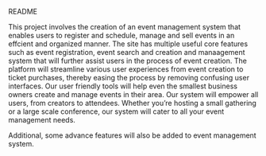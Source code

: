 README

This project involves the creation of an event management system that enables users to register and schedule, manage and sell events in an effcient and organized manner.
The site has multiple useful core features such as event registration, event search and creation and manaagement system that will further assist users in the process of event creation.
 The platform will streamline various user experiences from event creation to ticket purchases, thereby easing the process by removing confusing user interfaces.
 Our user friendly tools will help even the smallest business owners create and manage events in their area. 
 Our system will empower all users, from creators to attendees.
 Whether you’re hosting a small gathering or a large scale conference, our system will cater to all your event management needs.

 Additional, some advance features will also be added to event management system.
